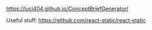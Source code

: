 https://luci404.github.io/ConceptBriefGenerator/

Useful stuff:
https://github.com/react-static/react-static